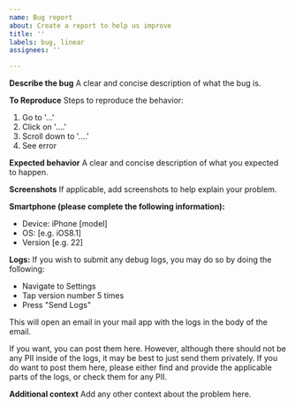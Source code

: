 ```yaml
---
name: Bug report
about: Create a report to help us improve
title: ''
labels: bug, linear
assignees: ''

---
```


**Describe the bug**
A clear and concise description of what the bug is.

**To Reproduce**
Steps to reproduce the behavior:
1. Go to '...'
2. Click on '....'
3. Scroll down to '....'
4. See error

**Expected behavior**
A clear and concise description of what you expected to happen.

**Screenshots**
If applicable, add screenshots to help explain your problem.

**Smartphone (please complete the following information):**
 - Device: iPhone [model]
 - OS: [e.g. iOS8.1]
 - Version [e.g. 22]

**Logs:**
If you wish to submit any debug logs, you may do so by doing the following:
 - Navigate to Settings
 - Tap version number 5 times
 - Press "Send Logs"

This will open an email in your mail app with the logs in the body of the email. 

If you want, you can post them here. However, although there should not be any PII inside of the logs, it may be best to just send them privately. If you do want to post them here, please either find and provide the applicable parts of the logs, or check them for any PII.

**Additional context**
Add any other context about the problem here.
